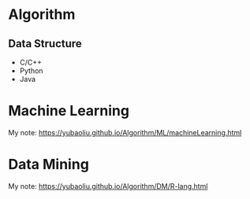 # Algorithm
## Data Structure
* C/C++
* Python
* Java

# Machine Learning
My note: https://yubaoliu.github.io/Algorithm/ML/machineLearning.html

# Data Mining
My note: https://yubaoliu.github.io/Algorithm/DM/R-lang.html
